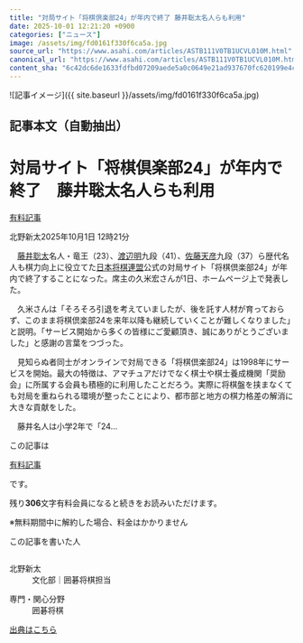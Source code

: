 ```yaml
---
title: "対局サイト「将棋倶楽部24」が年内で終了 藤井聡太名人らも利用"
date: 2025-10-01 12:21:20 +0900
categories: ["ニュース"]
image: /assets/img/fd0161f330f6ca5a.jpg
source_url: "https://www.asahi.com/articles/ASTB111V0TB1UCVL010M.html"
canonical_url: "https://www.asahi.com/articles/ASTB111V0TB1UCVL010M.html"
content_sha: "6c42dc6de1633fdfbd07209aede5a0c0649e21ad937670fc620199e4c032fd2f"
---
```


![記事イメージ]({{ site.baseurl }}/assets/img/fd0161f330f6ca5a.jpg)

## 記事本文（自動抽出）
<div><main role="main" id="main"><p></p><div class="y_Qv3"><h1>対局サイト「将棋倶楽部24」が年内で終了　藤井聡太名人らも利用</h1><div class="mhPng"><p><span class="fNPYU Q_Shz"><a href="//www.asahi.com/news/gold.html?iref=com_gold">有料記事</a></span></p><span class="H8KYB">北野新太</span><span class="UDj4P"><time datetime="2025-10-01T03:21:20.000Z">2025年10月1日 12時21分</time></span></div></div><p id="gsm_above_SnsUtilityArea"></p><p x-component-name="CommentHeadline" x-component-data='{"commentCount":0,"commentators":[],"mode":"pc"}'></p><div class="nfyQp"><p>　<a href="//www.asahi.com/topics/word/%E8%97%A4%E4%BA%95%E8%81%A1%E5%A4%AA.html" title="藤井聡太 のトピックスを開く" class="eWgMZ">藤井聡太</a>名人・竜王（23）、<a href="//www.asahi.com/topics/word/%E6%B8%A1%E8%BE%BA%E6%98%8E.html" title="渡辺明 のトピックスを開く" class="eWgMZ">渡辺明</a>九段（41）、<a href="//www.asahi.com/topics/word/%E4%BD%90%E8%97%A4%E5%A4%A9%E5%BD%A6.html" title="佐藤天彦 のトピックスを開く" class="eWgMZ">佐藤天彦</a>九段（37）ら歴代名人も棋力向上に役立てた<a href="//www.asahi.com/topics/word/%E6%97%A5%E6%9C%AC%E5%B0%86%E6%A3%8B%E9%80%A3%E7%9B%9F.html" title="日本将棋連盟 のトピックスを開く" class="eWgMZ">日本将棋連盟</a>公式の対局サイト「将棋倶楽部24」が年内で終了することになった。席主の久米宏さんが1日、ホームページ上で発表した。</p><p>　久米さんは「そろそろ引退を考えていましたが、後を託す人材が育っておらず、このまま将棋倶楽部24を来年以降も継続していくことが難しくなりました」と説明。「サービス開始から多くの皆様にご愛顧頂き、誠にありがとうございました」と感謝の言葉をつづった。</p><p>　見知らぬ者同士がオンラインで対局できる「将棋倶楽部24」は1998年にサービスを開始。最大の特徴は、アマチュアだけでなく棋士や棋士養成機関「奨励会」に所属する会員も積極的に利用したことだろう。実際に将棋盤を挟まなくても対局を重ねられる環境が整ったことにより、都市部と地方の棋力格差の解消に大きな貢献をした。</p><p class="Lujdo">　藤井名人は小学2年で「24…</p></div><p></p><div class="NbZMW"><div class="PxAm1"><p>この記事は</p><img src="//www.asahicom.jp/images/icon_key_gold.png" alt><a href="//www.asahi.com/news/gold.html?iref=com_1kiji_g_0">有料記事</a><p>です。</p><span class="Zgt88">残り<b>306</b>文字</span><span class="hideFromApp">有料会員になると続きをお読みいただけます。</span></div><p class="eQShK">※無料期間中に解約した場合、料金はかかりません</p></div><div x-component-name="WriterProfile" x-component-data='{"writerProfile":{"writerProfileList":[{"name":"北野新太","code":"042b3b89ecf6b186d0453a8482b45515971e2ec44348e88baf729999cac2d01d","department":"文化部","role":"囲碁将棋担当","specialtyAndInterest":"囲碁将棋","isFollowed":false,"introduction":"1980年石川県生まれ。大学時代に雑誌「Switch」で編集を学ぶ。2002年から報知新聞記者として巨人軍、将棋などを担当。22年4月から朝日新聞社に。著書は『透明の棋士』『等身の棋士』（ミシマ社）。沢木耕太郎さん『敗れざる者たち』（文春文庫）解説担当。","iconImageUrl":"https://profile-image.kraken.asahi.com/042b3b89ecf6b186d0453a8482b45515971e2ec44348e88baf729999cac2d01d","canSendFanLetter":true}],"isWriterFollowAvailableMember":false},"isFreeArea":true}'><div id="writerProfile" class="yT62y"><p class="FPrYd">この記事を書いた人</p><div class="jdPPS"><div class="zRkIz"><a href="/reporter-bio/042b3b89ecf6b186d0453a8482b45515971e2ec44348e88baf729999cac2d01d?iref=article_reporter_profile" class="CES5K"></a><div class="iKuvI"><figure class="BKNFc"><img src="https://profile-image.kraken.asahi.com/042b3b89ecf6b186d0453a8482b45515971e2ec44348e88baf729999cac2d01d" alt></figure><dl class="WptL0"><dt>北野新太</dt><dd>文化部｜囲碁将棋担当</dd></dl></div><dl class="PXedm"><dt>専門・関心分野</dt><dd>囲碁将棋</dd></dl></div></div></div></div><p x-component-name="ArticleCommentList" x-component-data='{"commentCount":0,"commentList":[],"shareUrlBase":"https://www.asahi.com/articles/ASTB111V0TB1UCVL010M.html","articleId":"ASTB111V0TB1UCVL010M","commentIdParam":"","equalCommentIdIndex":-1,"isAuthorized":false,"isFreePlan":false,"isPaidMember":false,"isPresent":false,"isHazard":false,"freeUrlBase":"//www.asahi.com","digitalUrlBase":"//digital.asahi.com"}'></p></main></div>

[出典はこちら](https://www.asahi.com/articles/ASTB111V0TB1UCVL010M.html)
